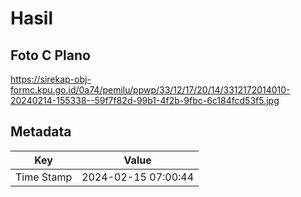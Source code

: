 # Hasil

## Foto C Plano

https://sirekap-obj-formc.kpu.go.id/0a74/pemilu/ppwp/33/12/17/20/14/3312172014010-20240214-155338--59f7f82d-99b1-4f2b-9fbc-6c184fcd53f5.jpg


## Metadata

| Key        | Value               |
| ---------- | ------------------- |
| Time Stamp | 2024-02-15 07:00:44 |



